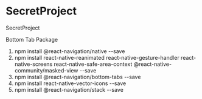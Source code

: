 # SecretProject

SecretProject

Bottom Tab Package

1. npm install @react-navigation/native --save
2. npm install react-native-reanimated react-native-gesture-handler react-native-screens react-native-safe-area-context @react-native-community/masked-view --save
3. npm install @react-navigation/bottom-tabs --save
4. npm install react-native-vector-icons --save
5. npm install @react-navigation/stack --save
